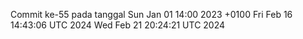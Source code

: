 Commit ke-55 pada tanggal Sun Jan 01 14:00 2023 +0100
Fri Feb 16 14:43:06 UTC 2024
Wed Feb 21 20:24:21 UTC 2024
